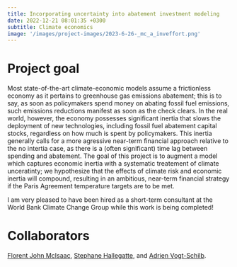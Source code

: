 ```yaml
---
title: Incorporating uncertainty into abatement investment modeling
date: 2022-12-21 08:01:35 +0300
subtitle: Climate economics
image: '/images/project-images/2023-6-26-_mc_a_inveffort.png'
---
```


# Project goal 
Most state-of-the-art climate-economic models assume a frictionless economy as it pertains to greenhouse gas emissions abatement; this is to say, as soon as policymakers spend money on abating fossil fuel emissions, such emissions reductions manifest as soon as the check clears. In the real world, however, the economy possesses significant inertia that slows the deployment of new technologies, including fossil fuel abatement capital stocks, regardless on how much is spent by policymakers. This inertia generally calls for a more agressive near-term financial approach relative to the no intertia case, as there is a (often significant) time lag between spending and abatement. The goal of this project is to augment a model which captures economic inertia with a systematic treatement of climate unceratinty; we hypothesize that the effects of climate risk and economic inertia will compound, resulting in an ambitious, near-term financial strategy if the Paris Agreement temperature targets are to be met.

I am very pleased to have been hired as a short-term consultant at the World Bank Climate Change Group while this work is being completed!

# Collaborators
[Florent John McIsaac](https://florent.mcisaac.fr/), [Stephane Hallegatte](https://www.worldbank.org/en/about/people/s/stephane-hallegatte), and [Adrien Vogt-Schilb](https://www.linkedin.com/in/adrien-vogt-schilb/).